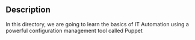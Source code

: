 ## Description
In this directory, we are going to learn the basics of IT Automation using a powerful configuration management tool called Puppet